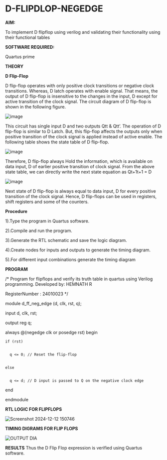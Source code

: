 # D-FLIPDLOP-NEGEDGE

**AIM:**

To implement  D flipflop using verilog and validating their functionality using their functional tables

**SOFTWARE REQUIRED:**

Quartus prime

**THEORY**

**D Flip-Flop**

D flip-flop operates with only positive clock transitions or negative clock transitions. Whereas, D latch operates with enable signal. That means, the output of D flip-flop is insensitive to the changes in the input, D except for active transition of the clock signal. The circuit diagram of D flip-flop is shown in the following figure.

![image](https://github.com/naavaneetha/D-FLIPDLOP-NEGEDGE/assets/154305477/48c81fe8-bc3f-40e7-95e2-519fc155ad51)

This circuit has single input D and two outputs Qtt & Qtt’. The operation of D flip-flop is similar to D Latch. But, this flip-flop affects the outputs only when positive transition of the clock signal is applied instead of active enable. The following table shows the state table of D flip-flop.

![image](https://github.com/naavaneetha/D-FLIPDLOP-NEGEDGE/assets/154305477/e5f3fda7-68ec-4a3a-a0a4-cf6f9cc4ab55)

Therefore, D flip-flop always Hold the information, which is available on data input, D of earlier positive transition of clock signal. From the above state table, we can directly write the next state equation as Qt+1t+1 = D

![image](https://github.com/naavaneetha/D-FLIPDLOP-NEGEDGE/assets/154305477/8592c0d8-2917-4142-91b9-d6c30dd891d2)

Next state of D flip-flop is always equal to data input, D for every positive transition of the clock signal. Hence, D flip-flops can be used in registers, shift registers and some of the counters.

**Procedure**

1).Type the program in Quartus software.


2).Compile and run the program.


3).Generate the RTL schematic and save the logic diagram.


4).Create nodes for inputs and outputs to generate the timing diagram.


5).For different input combinations generate the timing diagram


**PROGRAM**

/* Program for flipflops and verify its truth table in quartus using Verilog programming. 
Developed by: HEMNATH R

RegisterNumber : 24010023
*/



module d_ff_neg_edge (d, clk, rst, q);


  input d, clk, rst;

  
  output reg q;

  

  always @(negedge clk or posedge rst) begin

  
    if (rst)

    
      q <= 0; // Reset the flip-flop

      
    else

    
      q <= d; // D input is passed to Q on the negative clock edge

      
  end

  
endmodule




**RTL LOGIC FOR FLIPFLOPS**

![Screenshot 2024-12-12 150746](https://github.com/user-attachments/assets/736321cb-6681-4893-8e72-a43ee5c701f1)


**TIMING DIGRAMS FOR FLIP FLOPS**

![OUTPUT DIA](https://github.com/user-attachments/assets/d8fe6b1f-a0ab-4c48-8824-f85de55234e5)



**RESULTS**
Thus the D Flip Flop expression is verified using Quartus software.
